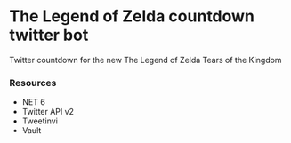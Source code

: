 # The Legend of Zelda countdown twitter bot
Twitter countdown for the new The Legend of Zelda Tears of the Kingdom


### Resources
- NET 6
- Twitter API v2
- Tweetinvi
- ~~Vault~~
